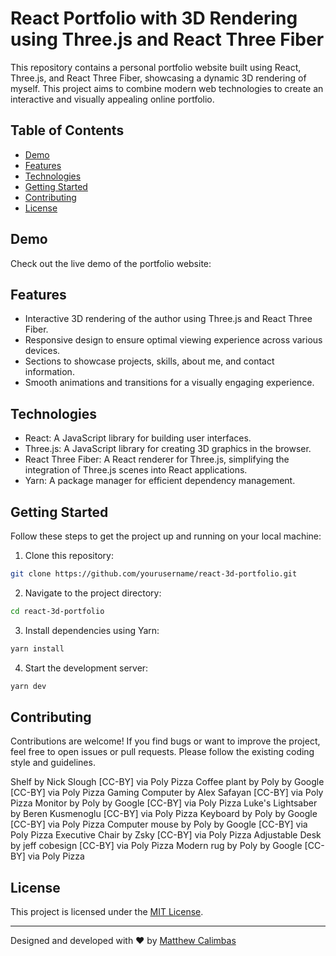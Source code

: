 # React Portfolio with 3D Rendering using Three.js and React Three Fiber

This repository contains a personal portfolio website built using React, Three.js, and React Three Fiber, showcasing a dynamic 3D rendering of myself. This project aims to combine modern web technologies to create an interactive and visually appealing online portfolio.

## Table of Contents

- [Demo](#demo)
- [Features](#features)
- [Technologies](#technologies)
- [Getting Started](#getting-started)
- [Contributing](#contributing)
- [License](#license)

## Demo

Check out the live demo of the portfolio website:

## Features

- Interactive 3D rendering of the author using Three.js and React Three Fiber.
- Responsive design to ensure optimal viewing experience across various devices.
- Sections to showcase projects, skills, about me, and contact information.
- Smooth animations and transitions for a visually engaging experience.

## Technologies

- React: A JavaScript library for building user interfaces.
- Three.js: A JavaScript library for creating 3D graphics in the browser.
- React Three Fiber: A React renderer for Three.js, simplifying the integration of Three.js scenes into React applications.
- Yarn: A package manager for efficient dependency management.

## Getting Started

Follow these steps to get the project up and running on your local machine:

1. Clone this repository:

```bash
git clone https://github.com/yourusername/react-3d-portfolio.git
```

2. Navigate to the project directory:

```bash
cd react-3d-portfolio
```

3. Install dependencies using Yarn:

```bash
yarn install
```

4. Start the development server:

```bash
yarn dev
```

## Contributing

Contributions are welcome! If you find bugs or want to improve the project, feel free to open issues or pull requests. Please follow the existing coding style and guidelines.

Shelf by Nick Slough [CC-BY] via Poly Pizza
Coffee plant by Poly by Google [CC-BY] via Poly Pizza
Gaming Computer by Alex Safayan [CC-BY] via Poly Pizza
Monitor by Poly by Google [CC-BY] via Poly Pizza
Luke's Lightsaber by Beren Kusmenoglu [CC-BY] via Poly Pizza
Keyboard by Poly by Google [CC-BY] via Poly Pizza
Computer mouse by Poly by Google [CC-BY] via Poly Pizza
Executive Chair by Zsky [CC-BY] via Poly Pizza
Adjustable Desk by jeff cobesign [CC-BY] via Poly Pizza
Modern rug by Poly by Google [CC-BY] via Poly Pizza


## License

This project is licensed under the [MIT License](LICENSE).

---

Designed and developed with ❤️ by [Matthew Calimbas](https://www.mattcalimbas.com)